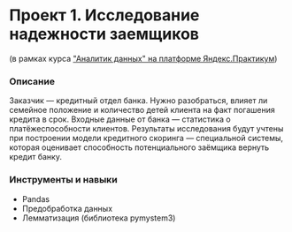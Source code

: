 # Проект 1. Исследование надежности заемщиков

(в рамках курса ["Аналитик данных" на платформе Яндекс.Практикум](https://practicum.yandex.ru/data-analyst/))

### Описание

Заказчик — кредитный отдел банка. Нужно разобраться, влияет ли семейное положение и количество детей клиента на факт погашения кредита в срок. Входные данные от банка — статистика о платёжеспособности клиентов.
Результаты исследования будут учтены при построении модели кредитного скоринга — специальной системы, которая оценивает способность потенциального заёмщика вернуть кредит банку.

### Инструменты и навыки

* Pandas
* Предобработка данных
* Лемматизация (библиотека pymystem3)
